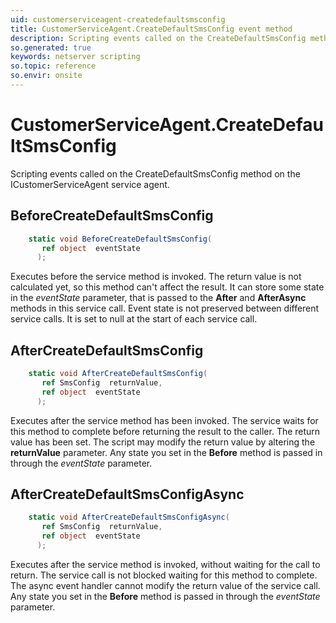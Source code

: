 ```yaml
---
uid: customerserviceagent-createdefaultsmsconfig
title: CustomerServiceAgent.CreateDefaultSmsConfig event method
description: Scripting events called on the CreateDefaultSmsConfig method on the CustomerServiceAgent service agent.
so.generated: true
keywords: netserver scripting
so.topic: reference
so.envir: onsite
---
```

# CustomerServiceAgent.CreateDefaultSmsConfig

Scripting events called on the <see cref='M:ICustomerServiceAgent.CreateDefaultSmsConfig'>CreateDefaultSmsConfig</see> method on the <see cref='ICustomerServiceAgent'>ICustomerServiceAgent</see>  service agent.

## BeforeCreateDefaultSmsConfig
```cs
    static void BeforeCreateDefaultSmsConfig(
       ref object  eventState
      );
```
Executes before the service method is invoked.
The return value is not calculated yet, so this method can't affect the result.
It can store some state in the *eventState* parameter, that is passed to the **After** and **AfterAsync** methods in this service call.
Event state is not preserved between different service calls. It is set to null at the start of each service call.
## AfterCreateDefaultSmsConfig
```cs
    static void AfterCreateDefaultSmsConfig(
       ref SmsConfig  returnValue,
       ref object  eventState
      );
```
Executes after the service method has been invoked. The service waits for this method to complete before returning the result to the caller.
The return value has been set. The script may modify the return value by altering the **returnValue** parameter.
Any state you set in the **Before** method is passed in through the *eventState* parameter.
## AfterCreateDefaultSmsConfigAsync
```cs
    static void AfterCreateDefaultSmsConfigAsync(
       ref SmsConfig  returnValue,
       ref object  eventState
      );
```
Executes after the service method is invoked, without waiting for the call to return.
The service call is not blocked waiting for this method to complete.
The async event handler cannot modify the return value of the service call.
Any state you set in the **Before** method is passed in through the *eventState* parameter.

